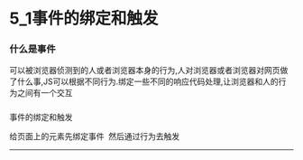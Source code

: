 ﻿
# 5_1事件的绑定和触发

### 什么是事件 

可以被浏览器侦测到的人或者浏览器本身的行为,人对浏览器或者浏览器对网页做了什么事,JS可以根据不同行为.绑定一些不同的响应代码处理,让浏览器和人的行为之间有一个交互


### 
事件的绑定和触发 

给页面上的元素先绑定事件  然后通过行为去触发 












------------------------------------------------------------

